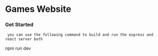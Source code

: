 # Games Website

### Get Started

```
 you can use the following command to build and run the express and react server both
```

npm run dev
```
